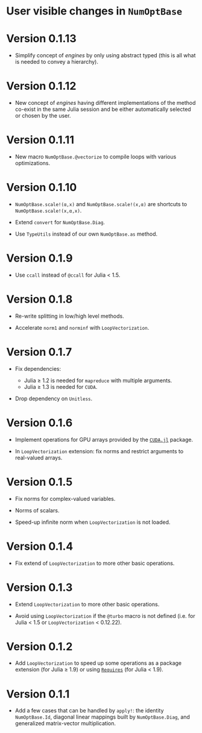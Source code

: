 # User visible changes in `NumOptBase`

# Version 0.1.13

- Simplify concept of *engines* by only using abstract typed (this is all what
  is needed to convey a hierarchy).

# Version 0.1.12

- New concept of *engines* having different implementations of the method
  co-exist in the same Julia session and be either automatically selected or
  chosen by the user.

# Version 0.1.11

- New macro `NumOptBase.@vectorize` to compile loops with various
  optimizations.

# Version 0.1.10

- `NumOptBase.scale!(α,x)` and `NumOptBase.scale!(x,α)` are shortcuts to
  `NumOptBase.scale!(x,α,x)`.

- Extend `convert` for `NumOptBase.Diag`.

- Use `TypeUtils` instead of our own `NumOptBase.as` method.

# Version 0.1.9

- Use `ccall` instead of `@ccall` for Julia < 1.5.

# Version 0.1.8

- Re-write splitting in low/high level methods.

- Accelerate `norm1` and `norminf` with `LoopVectorization`.

# Version 0.1.7

- Fix dependencies:
  - Julia ≥ 1.2 is needed for `mapreduce` with multiple arguments.
  - Julia ≥ 1.3 is needed for `CUDA`.

- Drop dependency on `Unitless`.

# Version 0.1.6

- Implement operations for GPU arrays provided by the
  [`CUDA.jl`](https://github.com/JuliaGPU/CUDA.jl) package.

- In `LoopVectorization` extension: fix norms and restrict arguments to real-valued
  arrays.

# Version 0.1.5

- Fix norms for complex-valued variables.

- Norms of scalars.

- Speed-up infinite norm when `LoopVectorization` is not loaded.

# Version 0.1.4

- Fix extend of `LoopVectorization` to more other basic operations.

# Version 0.1.3

- Extend  `LoopVectorization` to more other basic operations.

- Avoid using `LoopVectorization` if the `@turbo` macro is not defined (i.e.
  for Julia < 1.5 or `LoopVectorization` < 0.12.22).

# Version 0.1.2

- Add `LoopVectorization` to speed up some operations as a package extension
  (for Julia ≥ 1.9) or using
  [`Requires`](https://github.com/JuliaPackaging/Requires.jl) (for Julia <
  1.9).

# Version 0.1.1

- Add a few cases that can be handled by `apply!`: the identity
  `NumOptBase.Id`, diagonal linear mappings built by `NumOptBase.Diag`, and
  generalized matrix-vector multiplication.
